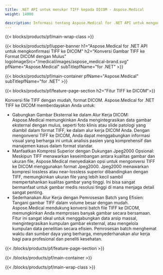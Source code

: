 ```yaml
---
title: .NET API untuk menukar TIFF kepada DICOM - Aspose.Medical
weight: 14000

description: Informasi tentang Aspose.Medical for .NET API untuk mengonversi TIFF ke DICOM
---
```


{{< blocks/products/pf/main-wrap-class >}}

{{< blocks/products/pf/upper-banner h1="Aspose.Medical for .NET API untuk mengkonfirmasi TIFF ke DICOM" h2="Konversi Gambar TIFF ke Format DICOM dengan Mulus" logoImageSrc="/medical/images/aspose_medical-brand.svg" pfName="Aspose.Medical" subTitlepfName="for .NET" >}}

{{< blocks/products/pf/main-container pfName="Aspose.Medical" subTitlepfName="for .NET" >}}

{{< blocks/products/pf/feature-page-section h2="Fitur TIFF ke DICOM">}}

<p>Konversi file TIFF dengan mudah, format DICOM. Aspose.Medical for .NET TIFF ke DICOM memberdayakan Anda untuk:</p>

<ul>
<li>Gabungkan Gambar Eksternal ke dalam Alur Kerja DICOM: Aspose.Medical memungkinkan Anda mengintegrasikan data gambar eksternal dengan mulus, seperti foto klinis atau slide patologi yang diambil dalam format TIFF, ke dalam alur kerja DICOM Anda. Dengan mengonversi TIFF ke DICOM, Anda dapat menggabungkan informasi visual yang berharga ini untuk analisis pasien yang komprehensif dan manajemen kasus dalam format standar.</li>
<li>Manfaatkan Kompresi Superior dengan Dukungan Jpeg2000 Opsional: Meskipun TIFF menawarkan keseimbangan antara kualitas gambar dan ukuran file, Aspose.Medical menyediakan opsi untuk mengonversi TIFF ke DICOM menggunakan format Jpeg2000. Jpeg2000 menawarkan kompresi lossless atau near-lossless superior dibandingkan dengan TIFF, memungkinkan ukuran file yang lebih kecil sambil mempertahankan kualitas gambar yang tinggi. Ini bisa sangat bermanfaat untuk gambar medis resolusi tinggi di mana menjaga detail sangat penting.</li>
<li>Sederhanakan Alur Kerja dengan Pemrosesan Batch yang Efisien: Tangani gambar TIFF dalam volume besar dengan mudah. Aspose.Medical mendukung konversi batch file TIFF ke DICOM, memungkinkan Anda memproses banyak gambar secara bersamaan. Fitur ini sangat ideal untuk menggabungkan data arsip massal, mengintegrasikan kumpulan gambar eksternal, atau mengelola kumpulan data penelitian secara efisien. Pemrosesan batch menghemat waktu dan sumber daya yang berharga, menyederhanakan alur kerja bagi para profesional dan peneliti kesehatan.</li>
</ul>

{{< /blocks/products/pf/feature-page-section >}}

{{< /blocks/products/pf/main-container >}}

{{< /blocks/products/pf/main-wrap-class >}}